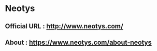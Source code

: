 # Neotys

## Official URL : http://www.neotys.com/

## About : https://www.neotys.com/about-neotys

